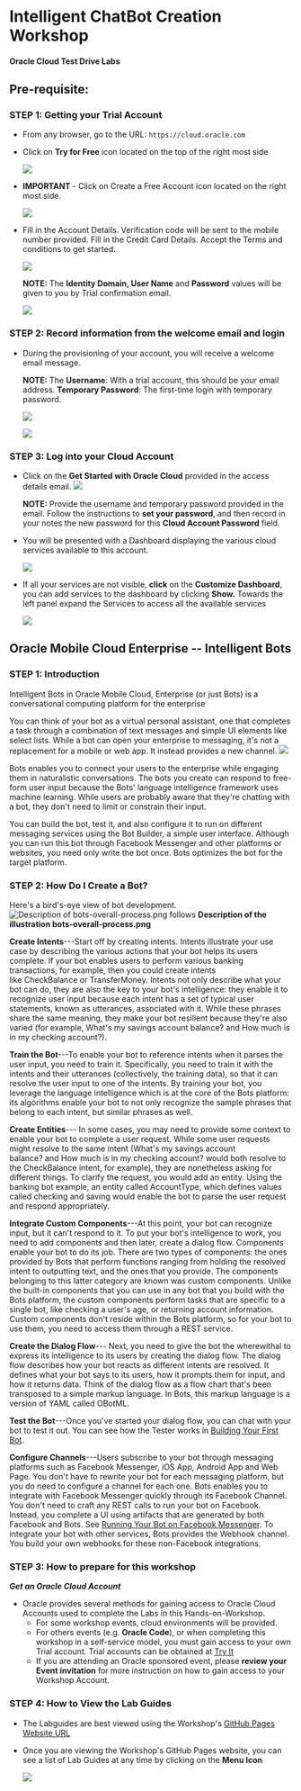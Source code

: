 <!-- TODO: rename parent folder from workshop-template to the name of this workshop (e.g. chatbot-intro or intelligent-chatbots) -->
<!-- TODO: remove unnecessary files from this directory (e.g. LabGuide2,3,400.md, manifest-*-version.json, intro-*.md, css folder, js folder -- basically everything except your readme, labguide100, manifest.json, images folder, and index.html can go.) check-->
<!-- TODO: manifest.json should reference README.md instead of Intro-Instructor-Led.md check-->
<!-- TODO: need to create and link to an interactive lab guide (currently a broken link in manifest.json: "interactive":"https://launch.oracle.com/?") -->
<!-- TODO: need to create a video walkthrough of the lab -->

# Intelligent ChatBot Creation Workshop
#### **Oracle Cloud Test Drive Labs**

Pre-requisite:
-----------------------------------------------------------
### **STEP 1**: Getting your Trial Account
- From any browser, go to the URL:
    `https://cloud.oracle.com`

- Click on **Try for Free** icon located on the top of the right most side

    ![](images/100/Picture100-1.png)

<!--  TODO: we do not ask for regions anymore -- accounts are managed with IDCS -->
- **IMPORTANT** - Click on Create a Free Account icon located on the right most side.

    ![](images/100/Picture100-2.png)

<!-- TODO: these login screenshots are out of date -->
- Fill in the Account Details. Verification code will be sent to the mobile number provided. Fill in the Credit Card Details. Accept the Terms and conditions to get started.
 

    ![](images/100/Picture100-3.png)
    
    **NOTE:** The **Identity Domain, User Name** and **Password** values will be given to you by Trial confirmation email.
    
    ![](images/100/Picture100-4.png)
    
### **STEP 2**: Record information from the welcome email and login

- During the provisioning of your account, you will receive a welcome email message.
    
    **NOTE:** The **Username**: With a trial account, this should be your email address. **Temporary Password**: The first-time login with temporary password.

    ![](images/100/Picture100-5.png)

    ![](images/100/Picture100-6.png)
    
### **STEP 3**: Log into your Cloud Account
- Click on the **Get Started with Oracle Cloud** provided in the access details email.
    ![](images/100/Picture100-7.png)
    
    **NOTE:** Provide the username and temporary password provided in the email. Follow the instructions to **set your password**, and then record in your notes the new password for this **Cloud Account Password** field.
    
- You will be presented with a Dashboard displaying the various cloud services available to this account.

    ![](images/100/Picture100-8.png)

- If all your services are not visible, **click** on the **Customize Dashboard**, you can add services to the dashboard by clicking **Show.** Towards the left panel expand the Services to access all the available services

    ![](images/100/Picture100-9.png)
    
## Oracle Mobile Cloud Enterprise -- Intelligent Bots

### **STEP 1**: Introduction

Intelligent Bots in Oracle Mobile Cloud, Enterprise (or just Bots) is a conversational computing platform for the enterprise

You can think of your bot as a virtual personal assistant, one that completes a task through a combination of text messages and simple UI elements like select lists. While a bot can open your enterprise to messaging, it's not a replacement for a mobile or web app. It instead provides a new channel.
![](images/100/image1.png)

Bots enables you to connect your users to the enterprise while engaging them in naturalistic conversations. The bots you create can respond to free-form user input because the Bots' language intelligence framework uses machine learning. While users are probably aware that they're chatting with a bot, they don't need to limit or constrain their input.

You can build the bot, test it, and also configure it to run on different messaging services using the Bot Builder, a simple user interface. Although you can run this bot through Facebook Messenger and other platforms or websites, you need only write the bot once. Bots optimizes the bot for the target platform.

### **STEP 2**: How Do I Create a Bot?

Here's a bird's-eye view of bot development.
![Description of bots-overall-process.png follows](images/100/image2.png)
**Description of the illustration bots-overall-process.png**

**Create Intents**---Start off by creating intents. Intents illustrate your use case by describing the various actions that your bot helps its users complete. If your bot enables users to perform various banking transactions, for example, then you could create intents like CheckBalance or TransferMoney. Intents not only describe what your bot can do, they are also the key to your bot's intelligence: they enable it to recognize user input because each intent has a set of typical user statements, known as utterances, associated with it. While these phrases share the same meaning, they make your bot resilient because they're also varied (for example, What's my savings account balance? and How much is in my checking account?).

**Train the Bot**---To enable your bot to reference intents when it parses the user input, you need to train it. Specifically, you need to train it with the intents and their utterances (collectively, the training data), so that it can resolve the user input to one of the intents. By training your bot, you leverage the language intelligence which is at the core of the Bots platform: its algorithms enable your bot to not only recognize the sample phrases that belong to each intent, but similar phrases as well.

**Create Entities**--- In some cases, you may need to provide some context to enable your bot to complete a user request. While some user requests might resolve to the same intent (What's my savings account balance? and How much is in my checking account? would both resolve to the CheckBalance intent, for example), they are nonetheless asking for different things. To clarify the request, you would add an entity. Using the banking bot example, an entity called AccountType, which defines values called checking and saving would enable the bot to parse the user request and respond appropriately.

**Integrate Custom Components**---At this point, your bot can recognize input, but it can't respond to it. To put your bot's intelligence to work, you need to add components and then later, create a dialog flow. Components enable your bot to do its job. There are two types of components: the ones provided by Bots that perform functions ranging from holding the resolved intent to outputting text, and the ones that you provide. The components belonging to this latter category are known was custom components. Unlike the built-in components that you can use in any bot that you build with the Bots platform, the custom components perform tasks that are specific to a single bot, like checking a user's age, or returning account information. Custom components don't reside within the Bots platform, so for your bot to use them, you need to access them through a REST service.

**Create the Dialog Flow**--- Next, you need to give the bot the wherewithal to express its intelligence to its users by creating the dialog flow. The dialog flow describes how your bot reacts as different intents are resolved. It defines what your bot says to its users, how it prompts them for input, and how it returns data. Think of the dialog flow as a flow chart that's been transposed to a simple markup language. In Bots, this markup language is a version of YAML called OBotML.

**Test the Bot**---Once you've started your dialog flow, you can chat with your bot to test it out. You can see how the Tester works in [Building Your First Bot](https://docs.oracle.com/en/cloud/paas/mobile-suite/develop/bot-basics1.html#GUID-0C3BF9FB-563D-427C-8536-4E98C115CDB0).

**Configure Channels**---Users subscribe to your bot through messaging platforms such as Facebook Messenger, iOS App, Android App and Web Page. You don't have to rewrite your bot for each messaging platform, but you do need to configure a channel for each one. Bots enables you to integrate with Facebook Messenger quickly through its Facebook Channel. You don't need to craft any REST calls to run your bot on Facebook. Instead, you complete a UI using artifacts that are generated by both Facebook and Bots. See [Running Your Bot on Facebook Messenger](https://docs.oracle.com/en/cloud/paas/mobile-suite/develop/bot-channels.html#GUID-CCEE3FD5-21F2-4288-9450-0D24202F2615). To integrate your bot with other services, Bots provides the Webhook channel. You build your own webhooks for these non-Facebook integrations.

### **STEP 3**: How to prepare for this workshop

***Get an Oracle Cloud Account***
- Oracle provides several methods for gaining access to Oracle Cloud Accounts used to complete the Labs in this Hands-on-Workshop.
    - For some workshop events, cloud environments will be provided.
    - For others events (e.g. **Oracle Code**), or when completing this workshop in a self-service model, you must gain access to your own Trial account. Trial accounts can be obtained at [Try It](http://cloud.oracle.com/tryit)
    - If you are attending an Oracle sponsored event, please **review your Event invitation** for more instruction on how to gain access to your Workshop Account.


### **STEP 4**: How to View the Lab Guides

- The Labguides are best viewed using the Workshop's [GitHub Pages Website URL](http://oracle.github.io/learning-library/workshops/intelligent-chatbots)

- Once you are viewing the Workshop's GitHub Pages website, you can see a list of Lab Guides at any time by clicking on the **Menu Icon**

    ![](images/WorkshopMenu.png)  
